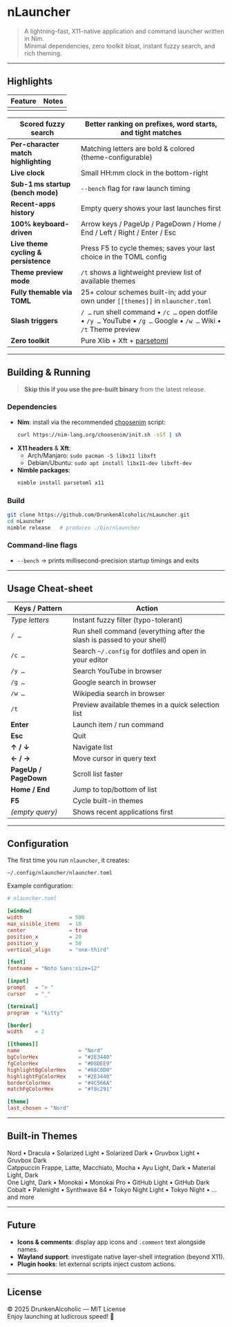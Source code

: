# nLauncher

> A lightning-fast, X11-native application and command launcher written in Nim.\
> Minimal dependencies, zero toolkit bloat, instant fuzzy search, and rich theming.

---

## Highlights

| Feature | Notes |
| ------- | ----- |
|         |       |

| **Scored fuzzy search**              | Better ranking on prefixes, word starts, and tight matches                                                        |
| ------------------------------------ | ----------------------------------------------------------------------------------------------------------------- |
| **Per-character match highlighting** | Matching letters are bold & colored (theme-configurable)                                                          |
| **Live clock**                       | Small HH\:mm clock in the bottom-right                                                                            |
| **Sub-1 ms startup (bench mode)**    | `--bench` flag for raw launch timing                                                                              |
| **Recent-apps history**              | Empty query shows your last launches first                                                                        |
| **100% keyboard-driven**             | Arrow keys / PageUp / PageDown / Home / End / Left / Right / Enter / Esc                                          |
| **Live theme cycling & persistence** | Press F5 to cycle themes; saves your last choice in the TOML config                                               |
| **Theme preview mode**               | `/t` shows a lightweight preview list of available themes                                                         |
| **Fully themable via TOML**          | 25+ colour schemes built-in; add your own under `[[themes]]` in `nlauncher.toml`                                  |
| **Slash triggers**                   | `/ …` run shell command • `/c …` open dotfile • `/y …` YouTube • `/g …` Google • `/w …` Wiki • `/t` Theme preview |
| **Zero toolkit**                     | Pure Xlib + Xft + [parsetoml](https://github.com/pragmagic/parsetoml)                                             |

---

## Building & Running

> **Skip this if you use the pre-built binary** from the latest release.

### Dependencies

- **Nim**: install via the recommended [choosenim](https://nim-lang.org/choosenim) script:
  ```bash
  curl https://nim-lang.org/choosenim/init.sh -sSf | sh
  ```
- **X11 headers** & **Xft**:
  - Arch/Manjaro: `sudo pacman -S libx11 libxft`
  - Debian/Ubuntu: `sudo apt install libx11-dev libxft-dev`
- **Nimble packages**:
  ```bash
  nimble install parsetoml x11
  ```

### Build

```bash
git clone https://github.com/DrunkenAlcoholic/nLauncher.git
cd nLauncher
nimble release   # produces ./bin/nlauncher
```

### Command-line flags

- `--bench` → prints millisecond-precision startup timings and exits

---

## Usage Cheat-sheet

| Keys / Pattern        | Action                                                                 |
| --------------------- | ---------------------------------------------------------------------- |
| *Type letters*        | Instant fuzzy filter (typo-tolerant)                                   |
| `/ …`                 | Run shell command (everything after the slash is passed to your shell) |
| `/c …`                | Search `~/.config` for dotfiles and open in your editor                |
| `/y …`                | Search YouTube in browser                                              |
| `/g …`                | Google search in browser                                               |
| `/w …`                | Wikipedia search in browser                                            |
| `/t`                  | Preview available themes in a quick selection list                     |
| **Enter**             | Launch item / run command                                              |
| **Esc**               | Quit                                                                   |
| **↑ / ↓**             | Navigate list                                                          |
| **← / →**             | Move cursor in query text                                              |
| **PageUp / PageDown** | Scroll list faster                                                     |
| **Home / End**        | Jump to top/bottom of list                                             |
| **F5**                | Cycle built-in themes                                                  |
| *(empty query)*       | Shows recent applications first                                        |

---

## Configuration

The first time you run `nlauncher`, it creates:

```
~/.config/nlauncher/nlauncher.toml
```

Example configuration:

```toml
# nlauncher.toml

[window]
width               = 500
max_visible_items   = 10
center              = true
position_x          = 20
position_y          = 50
vertical_align      = "one-third"

[font]
fontname = "Noto Sans:size=12"

[input]
prompt   = "> "
cursor   = "_"

[terminal]
program  = "kitty"

[border]
width    = 2

[[themes]]
name                   = "Nord"
bgColorHex             = "#2E3440"
fgColorHex             = "#D8DEE9"
highlightBgColorHex    = "#88C0D0"
highlightFgColorHex    = "#2E3440"
borderColorHex         = "#4C566A"
matchFgColorHex        = "#f8c291"

[theme]
last_chosen = "Nord"
```

---

## Built-in Themes

Nord • Dracula • Solarized Light • Solarized Dark • Gruvbox Light • Gruvbox Dark\
Catppuccin Frappe, Latte, Macchiato, Mocha • Ayu Light, Dark • Material Light, Dark\
One Light, Dark • Monokai • Monokai Pro • GitHub Light • GitHub Dark\
Cobalt • Palenight • Synthwave 84 • Tokyo Night Light • Tokyo Night • …and more

---

## Future

- **Icons & comments**: display app icons and `.comment` text alongside names.
- **Wayland support**: investigate native layer-shell integration (beyond X11).
- **Plugin hooks**: let external scripts inject custom actions.

---

## License

© 2025 DrunkenAlcoholic — MIT License\
Enjoy launching at ludicrous speed! 🚀

